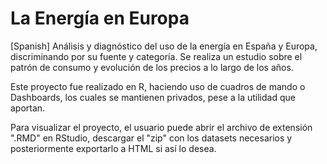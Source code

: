 # La Energía en Europa
[Spanish] Análisis y diagnóstico del uso de la energía en España y Europa, discriminando por su fuente y categoría. Se realiza un estudio sobre el patrón de consumo y evolución de los precios a lo largo de los años.

Este proyecto fue realizado en R, haciendo uso de cuadros de mando o Dashboards, los cuales se mantienen privados, pese a la utilidad que aportan.

Para visualizar el proyecto, el usuario puede abrir el archivo de extensión ".RMD" en RStudio, descargar el "zip" con los datasets necesarios y posteriormente exportarlo a HTML si así lo desea.



